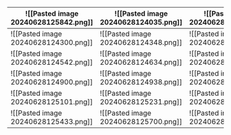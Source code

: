 

| ![[Pasted image 20240628125842.png]] | ![[Pasted image 20240628124035.png]] | ![[Pasted image 20240628124158.png]] |
| ------------------------------------ | ------------------------------------ | ------------------------------------ |
| ![[Pasted image 20240628124300.png]] | ![[Pasted image 20240628124348.png]] | ![[Pasted image 20240628124459.png]] |
| ![[Pasted image 20240628124542.png]] | ![[Pasted image 20240628124634.png]] | ![[Pasted image 20240628124748.png]] |
| ![[Pasted image 20240628124900.png]] | ![[Pasted image 20240628124938.png]] | ![[Pasted image 20240628125023.png]] |
| ![[Pasted image 20240628125101.png]] | ![[Pasted image 20240628125231.png]] | ![[Pasted image 20240628125331.png]] |
| ![[Pasted image 20240628125433.png]] | ![[Pasted image 20240628125700.png]] | ![[Pasted image 20240628125726.png]] |                                      |

